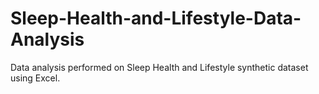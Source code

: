 # Sleep-Health-and-Lifestyle-Data-Analysis
Data analysis performed on Sleep Health and Lifestyle synthetic dataset using Excel.
